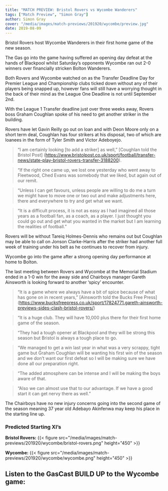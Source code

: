 ```yaml
---
title: "MATCH PREVIEW: Bristol Rovers vs Wycombe Wanderers"
tags: ["Match Preview", "Simon Gray"]
author: Simon Gray
cover: "/media/images/match-previews/201920/wycombe/preview.jpg"
date: 2019-08-09
---
```


Bristol Rovers host Wycombe Wanderers in their first home game of the new season.

The Gas go into the game having suffered an opening day defeat at the hands of Blackpool whilst Saturday’s opponents Wycombe ran out 2-0 winners over financially stricken Bolton Wanderers.

<!--more-->

Both Rovers and Wycombe watched on as the Transfer Deadline Day for Premier League and Championship clubs ticked down without any of their players being snapped up, however fans will still have a worrying thought in the back of their mind as the League One Deadline is not until September 2nd.

With the League 1 Transfer deadline just over three weeks away, Rovers boss Graham Coughlan spoke of his need to get another striker in the building.

Rovers have let Gavin Reilly go out on loan and with Deon Moore only on a short term deal, Coughlan has four strikers at his disposal, two of which are loanees in the form of Tyler Smith and Victor Adeboyejo.

> “I am certainly looking [to add a striker] as well,” [Coughlan told the Bristol Post] (https://www.bristolpost.co.uk/sport/football/transfer-news/state-play-bristol-rovers-transfer-3188200).

 > “If the right one came up, we lost one yesterday who went away to Fleetwood, Ched Evans was somebody that we liked, but again out of our remit.

> “Unless I can get favours, unless people are willing to do me a turn we might have to move one or two out and make adjustments here, there and everywhere to try and get what we want.

> “It is a difficult process, it is not as easy as I had imagined all those years as a football fan, as a coach, as a player. I just thought you could go out and get what you wanted in the market but I am learning the realities of football.” 

Rovers will be without Tareiq Holmes-Dennis who remains out but Coughlan may be able to call on Jonson Clarke-Harris after the striker had another full week of training under his belt as he continues to recover from injury.

Wycombe go into the game after a strong opening day performance at home to Bolton.

The last meeting between Rovers and Wycombe at the Memorial Stadium ended in a 1-0 win for the away side and Chairboys manager Gareth Ainsworth is looking forward to another ‘spicy’ encounter.

> “It is a game where we always have a bit of spice because of what has gone on in recent years,” [Ainsworth told the Bucks Free Press] (https://www.bucksfreepress.co.uk/sport/17824771.gareth-ainsworth-previews-sides-clash-bristol-rovers/)

> “It is a huge club. They will have 10,000 plus there for their first home game of the season.

> “They had a tough opener at Blackpool and they will be strong this season but Bristol is always a tough place to go.

> “We managed to get a win last year in what was a very scrappy, tight game but Graham Coughlan will be wanting his first win of the season and we don’t want our first defeat so I will be making sure we have done all our preparation right.

> “The added atmosphere can be intense and I will be making the boys aware of that.

> “Also we can almost use that to our advantage. If we have a good start it can get nervy there as well.”

The Chairboys have no new injury concerns going into the second game of the season meaning 37 year old Adebayo Akinfenwa may keep his place in the starting line up.

### Predicted Starting XI’s

__Bristol Rovers:__
{{< figure src="/media/images/match-previews/201920/wycombe/bristol-rovers.png" height="450" >}}


__Wycombe:__
{{< figure src="/media/images/match-previews/201920/wycombe/wycombe.png" height="450" >}}



## Listen to the GasCast BUILD UP to the Wycombe game:
<script src="https://www.buzzsprout.com/276671/1507768-build-up-wycombe-wanderers-h.js?player=small" type="text/javascript" charset="utf-8"></script>

<script async src="//pagead2.googlesyndication.com/pagead/js/adsbygoogle.js"></script>
<!-- GasCast Blog Ad -->
<ins class="adsbygoogle"
     style="display:block"
     data-ad-client="ca-pub-8805482732507166"
     data-ad-slot="7113725307"
     data-ad-format="auto"
     data-full-width-responsive="true"></ins>
<script>
(adsbygoogle = window.adsbygoogle || []).push({});
</script>

